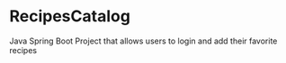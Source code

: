 # RecipesCatalog
Java Spring Boot Project that allows users to login and add their favorite recipes
